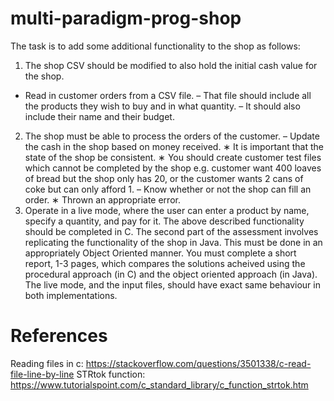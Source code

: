 # multi-paradigm-prog-shop

The task is to add some additional functionality to the shop as follows:
1. The shop CSV should be modified to also hold the initial cash value for the shop.
- Read in customer orders from a CSV file.
– That file should include all the products they wish to buy and in what quantity.
– It should also include their name and their budget.
2. The shop must be able to process the orders of the customer.
– Update the cash in the shop based on money received.
∗ It is important that the state of the shop be consistent.
∗ You should create customer test files which cannot be completed by the shop e.g. customer want 400 loaves
of bread but the shop only has 20, or the customer wants 2 cans of coke but can only afford 1.
– Know whether or not the shop can fill an order.
∗ Thrown an appropriate error.
3. Operate in a live mode, where the user can enter a product by name, specify a quantity, and pay for it.
The above described functionality should be completed in C. The second part of the assessment involves replicating the
functionality of the shop in Java. This must be done in an appropriately Object Oriented manner. You must complete a
short report, 1-3 pages, which compares the solutions acheived using the procedural approach (in C) and the object oriented
approach (in Java). The live mode, and the input files, should have exact same behaviour in both implementations.



# References
Reading files in c: https://stackoverflow.com/questions/3501338/c-read-file-line-by-line
STRtok function: https://www.tutorialspoint.com/c_standard_library/c_function_strtok.htm
